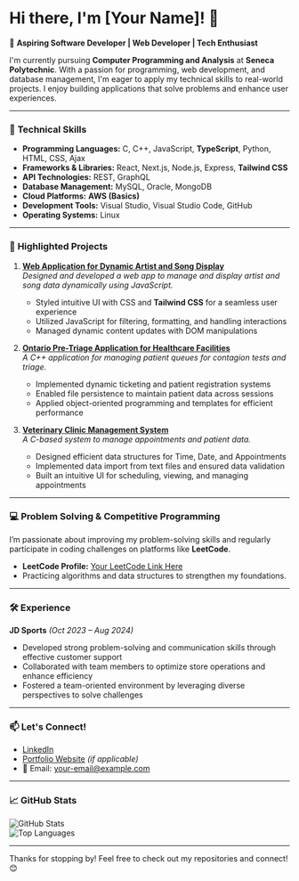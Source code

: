 # Hi there, I'm [Your Name]! 👋

🚀 **Aspiring Software Developer | Web Developer | Tech Enthusiast**

I'm currently pursuing **Computer Programming and Analysis** at **Seneca Polytechnic**. With a passion for programming, web development, and database management, I'm eager to apply my technical skills to real-world projects. I enjoy building applications that solve problems and enhance user experiences.

---

### 🔧 **Technical Skills**

- **Programming Languages:** C, C++, JavaScript, **TypeScript**, Python, HTML, CSS, Ajax  
- **Frameworks & Libraries:** React, Next.js, Node.js, Express, **Tailwind CSS**  
- **API Technologies:** REST, GraphQL  
- **Database Management:** MySQL, Oracle, MongoDB  
- **Cloud Platforms:** **AWS (Basics)**  
- **Development Tools:** Visual Studio, Visual Studio Code, GitHub  
- **Operating Systems:** Linux  

---

### 🌟 **Highlighted Projects**

1. **[Web Application for Dynamic Artist and Song Display](#)**  
   *Designed and developed a web app to manage and display artist and song data dynamically using JavaScript.*  
   - Styled intuitive UI with CSS and **Tailwind CSS** for a seamless user experience  
   - Utilized JavaScript for filtering, formatting, and handling interactions  
   - Managed dynamic content updates with DOM manipulations  

2. **[Ontario Pre-Triage Application for Healthcare Facilities](#)**  
   *A C++ application for managing patient queues for contagion tests and triage.*  
   - Implemented dynamic ticketing and patient registration systems  
   - Enabled file persistence to maintain patient data across sessions  
   - Applied object-oriented programming and templates for efficient performance  

3. **[Veterinary Clinic Management System](#)**  
   *A C-based system to manage appointments and patient data.*  
   - Designed efficient data structures for Time, Date, and Appointments  
   - Implemented data import from text files and ensured data validation  
   - Built an intuitive UI for scheduling, viewing, and managing appointments  

---

### 💻 **Problem Solving & Competitive Programming**

I’m passionate about improving my problem-solving skills and regularly participate in coding challenges on platforms like **LeetCode**.

- **LeetCode Profile:** [Your LeetCode Link Here](#)  
- Practicing algorithms and data structures to strengthen my foundations.

---

### 🛠️ **Experience**

**JD Sports** *(Oct 2023 – Aug 2024)*  
- Developed strong problem-solving and communication skills through effective customer support  
- Collaborated with team members to optimize store operations and enhance efficiency  
- Fostered a team-oriented environment by leveraging diverse perspectives to solve challenges  

---

### 📫 **Let's Connect!**

- [LinkedIn](#)  
- [Portfolio Website](#) *(if applicable)*  
- 📧 Email: [your-email@example.com](mailto:your-email@example.com)  

---

### 📈 **GitHub Stats**

![GitHub Stats](https://github-readme-stats.vercel.app/api?username=YOUR_GITHUB_USERNAME&show_icons=true&theme=default)  
![Top Languages](https://github-readme-stats.vercel.app/api/top-langs/?username=YOUR_GITHUB_USERNAME&layout=compact)

---

Thanks for stopping by! Feel free to check out my repositories and connect! 😊
